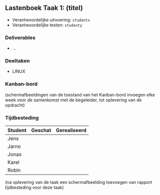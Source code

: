 ## Lastenboek Taak 1: (titel)

* Verantwoordelijke uitvoering: `studentx`
* Verantwoordelijke testen: `studenty`

### Deliverables

* ...

### Deeltaken

* LINUX

### Kanban-bord

(schermafbeeldingen van de toestand van het Kanban-bord invoegen elke week voor de samenkomst met de begeleider, tot oplevering van de opdracht)

### Tijdbesteding

| Student  | Geschat | Gerealiseerd |
| :---     |    ---: |         ---: |
| Jens |         |              |
| Jarno |         |              |
| Jonas |         |              |
| Karel |         |              |
| Robin |         |              |

(na oplevering van de taak een schermafbeelding toevoegen van rapport tijdbesteding voor deze taak)
